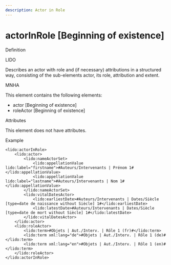 ```yaml
---
description: Actor in Role
---
```


# actorInRole \[Beginning of existence\]

Definition

LIDO

Describes an actor with role and \(if necessary\) attributions in a structured way, consisting of the sub-elements actor, its role, attribution and extent.

MNHA

This element contains the following elements:

* actor \[Beginning of existence\]
* roleActor \[Beginning of existence\]

Attributes

This element does not have attributes.

Example

```markup
<lido:actorInRole>
    <lido:actor>
        <lido:nameActorSet>
            <lido:appellationValue lido:label="firstname">#Auteurs/Intervenants | Prénom 1#</lido:appellationValue>
            <lido:appellationValue lido:label="lastname">#Auteurs/Intervenants | Nom 1#</lido:appellationValue>
        </lido:nameActorSet>
        <lido:vitalDatesActor>
            <lido:earliestDate>#Auteurs/Intervenants | Dates/Siècle [type=date de naissance without Siècle] 1#</lido:earliestDate>
            <lido:latestDate>#Auteurs/Intervenants | Dates/Siècle [type=date de mort without Siècle] 1#</lido:latestDate>
        </lido:vitalDatesActor>
    </lido:actor>
    <lido:roleActor>
        <lido:term>#Objets | Aut./Interv. | Rôle 1 (fr)#</lido:term>
        <lido:term xml:lang="de">#Objets | Aut./Interv. | Rôle 1 (de)#</lido:term>
        <lido:term xml:lang="en">#Objets | Aut./Interv. | Rôle 1 (en)#</lido:term>
    </lido:roleActor>
</lido:actorInRole>
```

